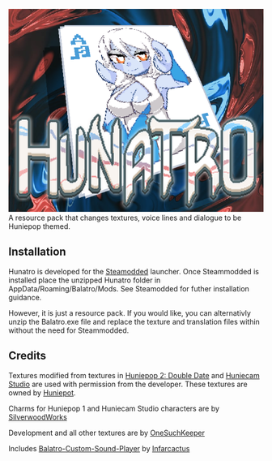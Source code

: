 <img src="https://raw.githubusercontent.com/onesuchkeeper/Hunatro/main/Docs/Cover.png" alt="Hunatro"><br>
A resource pack that changes textures, voice lines and dialogue to be Huniepop themed.

<h2>Installation</h2>
Hunatro is developed for the <a href="https://github.com/Steamopollys/Steamodded" target="_blank">Steamodded</a> launcher. Once Steammodded is installed place the unzipped Hunatro folder in AppData/Roaming/Balatro/Mods. See Steamodded for futher installation guidance.<br>

However, it is just a resource pack. If you would like, you can alternativly unzip the Balatro.exe file and replace the texture and translation files within without the need for Steammodded.

<h2>Credits</h2>
Textures modified from textures in <a href="https://huniepop2doubledate.com/" target="_blank">Huniepop 2: Double Date</a> and <a href="https://huniecamstudio.com/" target="_blank">Huniecam Studio</a> are used with permission from the developer. These textures are owned by <a href="https://huniepot.com/" target="_blank">Huniepot</a>.<br>

Charms for Huniepop 1 and Huniecam Studio characters are by <a href="https://twitter.com/SilverwoodWork" target="_blank">SilverwoodWorks</a><br>

Development and all other textures are by <a href="https://twitter.com/OneSuchKeeper" target="_blank">OneSuchKeeper</a><br>

Includes <a href="https://github.com/Infarcactus/Balatro-Custom-Sound-Player" target="_blank">Balatro-Custom-Sound-Player</a> by <a href="https://github.com/Infarcactus" target="_blank">Infarcactus</a>
